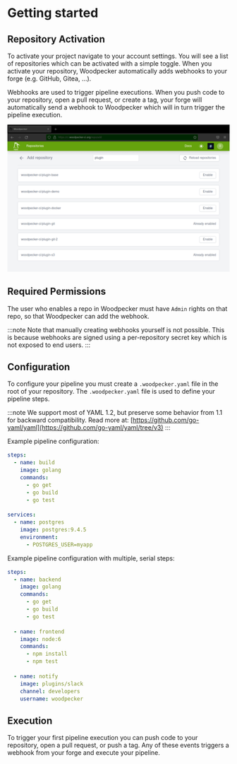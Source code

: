 # Getting started

## Repository Activation

To activate your project navigate to your account settings. You will see a list of repositories which can be activated with a simple toggle. When you activate your repository, Woodpecker automatically adds webhooks to your forge (e.g. GitHub, Gitea, ...).

Webhooks are used to trigger pipeline executions. When you push code to your repository, open a pull request, or create a tag, your forge will automatically send a webhook to Woodpecker which will in turn trigger the pipeline execution.

![repository list](repo-list.png)

## Required Permissions

The user who enables a repo in Woodpecker must have `Admin` rights on that repo, so that Woodpecker can add the webhook.

:::note
Note that manually creating webhooks yourself is not possible.
This is because webhooks are signed using a per-repository secret key which is not exposed to end users.
:::

## Configuration

To configure your pipeline you must create a `.woodpecker.yaml` file in the root of your repository. The `.woodpecker.yaml` file is used to define your pipeline steps.

:::note
We support most of YAML 1.2, but preserve some behavior from 1.1 for backward compatibility.
Read more at: [https://github.com/go-yaml/yaml](https://github.com/go-yaml/yaml/tree/v3)
:::

Example pipeline configuration:

```yaml
steps:
  - name: build
    image: golang
    commands:
      - go get
      - go build
      - go test

services:
  - name: postgres
    image: postgres:9.4.5
    environment:
      - POSTGRES_USER=myapp
```

Example pipeline configuration with multiple, serial steps:

```yaml
steps:
  - name: backend
    image: golang
    commands:
      - go get
      - go build
      - go test

  - name: frontend
    image: node:6
    commands:
      - npm install
      - npm test

  - name: notify
    image: plugins/slack
    channel: developers
    username: woodpecker
```

## Execution

To trigger your first pipeline execution you can push code to your repository, open a pull request, or push a tag. Any of these events triggers a webhook from your forge and execute your pipeline.
